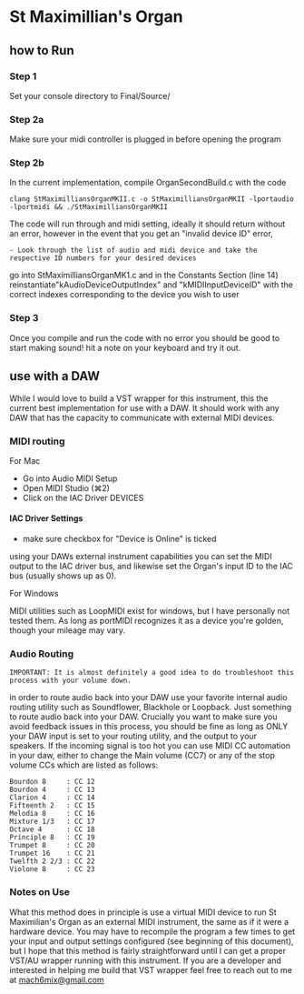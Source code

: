 # St Maximillian's Organ
## how to Run

### Step 1

Set your console directory to Final/Source/

### Step 2a

Make sure your midi controller is plugged in before opening the program

### Step 2b

In the current implementation, compile OrganSecondBuild.c with the code

  ```
  clang StMaximilliansOrganMKII.c -o StMaximilliansOrganMKII -lportaudio -lportmidi && ./StMaximilliansOrganMKII
  ```

The code will run through and midi setting, ideally it should return without an error, however in the event that you get an "invalid device ID" error,

    - Look through the list of audio and midi device and take the respective ID numbers for your desired devices

go into StMaximilliansOrganMK1.c and in the Constants Section (line 14) reinstantiate"kAudioDeviceOutputIndex" and "kMIDIInputDeviceID" with the correct indexes corresponding to the device you wish to user

### Step 3
Once you compile and run the code with no error you should be good to start making sound! hit a note on your keyboard and try it out.


## use with a DAW

While I would love to build a VST wrapper for this instrument, this the current best implementation for use with a DAW. It should work with any DAW that has the capacity to communicate with external MIDI devices.

### MIDI routing

For Mac

  - Go into Audio MIDI Setup
  - Open MIDI Studio (⌘2)
  - Click on the IAC Driver DEVICES

  #### IAC Driver Settings
  
  - make sure checkbox for "Device is Online" is ticked
 
using your DAWs external instrument capabilities you can set the MIDI output to the IAC driver bus, and likewise set the Organ's input ID to the IAC bus (usually shows up as 0).

For Windows

  MIDI utilities such as LoopMIDI exist for windows, but I have personally not tested them. As long as portMIDI recognizes it as a device you're golden, though your mileage may vary.

### Audio Routing

    IMPORTANT: It is almost definitely a good idea to do troubleshoot this process with your volume down.

in order to route audio back into your DAW use your favorite internal audio routing utility such as Soundflower, Blackhole or Loopback. Just something to route audio back into your DAW. Crucially you want to make sure you avoid feedback issues in this process, you should be fine as long as ONLY your DAW input is set to your routing utility, and the output to your speakers. If the incoming signal is too hot you can use MIDI CC automation in your daw, either to change the Main volume (CC7) or any of the stop volume CCs which are listed as follows:

    Bourdon 8     : CC 12
    Bourdon 4     : CC 13
    Clarion 4     : CC 14
    Fifteenth 2   : CC 15
    Melodia 8     : CC 16
    Mixture 1/3   : CC 17
    Octave 4      : CC 18
    Principle 8   : CC 19
    Trumpet 8     : CC 20
    Trumpet 16    : CC 21
    Twelfth 2 2/3 : CC 22
    Violone 8     : CC 23

### Notes on Use

What this method does in principle is use a virtual MIDI device to run St Maximilian's Organ as an external MIDI instrument, the same as if it were a hardware device. You may have to recompile the program a few times to get your input and output settings configured (see beginning of this document), but I hope that this method is fairly straightforward until I can get a proper VST/AU wrapper running with this instrument. If you are a developer and interested in helping me build that VST wrapper feel free to reach out to me at mach6mix@gmail.com
